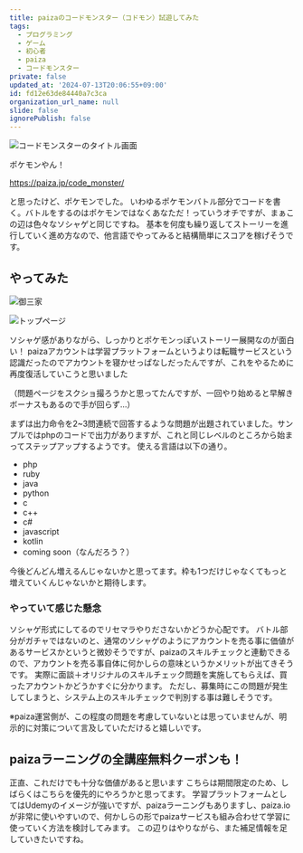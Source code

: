 ```yaml
---
title: paizaのコードモンスター（コドモン）試遊してみた
tags:
  - プログラミング
  - ゲーム
  - 初心者
  - paiza
  - コードモンスター
private: false
updated_at: '2024-07-13T20:06:55+09:00'
id: fd12e63de84440a7c3ca
organization_url_name: null
slide: false
ignorePublish: false
---
```


![コードモンスターのタイトル画面](https://qiita-image-store.s3.ap-northeast-1.amazonaws.com/0/122800/ace9f2cd-dc12-128c-3066-82fe106e1c6f.png)

ポケモンやん！

https://paiza.jp/code_monster/

と思ったけど、ポケモンでした。
いわゆるポケモンバトル部分でコードを書く。バトルをするのはポケモンではなくあなただ！っていうオチですが、まぁこの辺は色々なソシャゲと同じですね。
基本を何度も繰り返してストーリーを進行していく進め方なので、他言語でやってみると結構簡単にスコアを稼げそうです。

## やってみた
![御三家](https://qiita-image-store.s3.ap-northeast-1.amazonaws.com/0/122800/36a8e5a6-936a-e05f-6740-c180f5e9d306.png)

![トップページ](https://qiita-image-store.s3.ap-northeast-1.amazonaws.com/0/122800/ff326f04-cf99-6221-a2b3-c67519fba518.png)

ソシャゲ感がありながら、しっかりとポケモンっぽいストーリー展開なのが面白い！
paizaアカウントは学習プラットフォームというよりは転職サービスという認識だったのでアカウントを寝かせっぱなしだったんですが、これをやるために再度復活していこうと思いました

（問題ページをスクショ撮ろうかと思ってたんですが、一回やり始めると早解きボーナスもあるので手が回らず…）

まずは出力命令を2~3問連続で回答するような問題が出題されていました。サンプルではphpのコードで出力がありますが、これと同じレベルのところから始まってステップアップするようです。
使える言語は以下の通り。

- php
- ruby
- java
- python
- c
- c++
- c#
- javascript
- kotlin
- coming soon（なんだろう？）

今後どんどん増えるんじゃないかと思ってます。枠も1つだけじゃなくてもっと増えていくんじゃないかと期待します。

### やっていて感じた懸念
ソシャゲ形式にしてるのでリセマラやりださないかどうか心配です。
バトル部分がガチャではないのと、通常のソシャゲのようにアカウントを売る事に価値があるサービスかというと微妙そうですが、paizaのスキルチェックと連動できるので、アカウントを売る事自体に何かしらの意味というかメリットが出てきそうです。
実際に面談＋オリジナルのスキルチェック問題を実施してもらえば、買ったアカウントかどうかすぐに分かります。
ただし、募集時にこの問題が発生してしまうと、システム上のスキルチェックで判別する事は難しそうです。

※paiza運営側が、この程度の問題を考慮していないとは思っていませんが、明示的に対策について言及していただけると嬉しいです。

## paizaラーニングの全講座無料クーポンも！
正直、これだけでも十分な価値があると思います
こちらは期間限定のため、しばらくはこちらを優先的にやろうかと思ってます。
学習プラットフォームとしてはUdemyのイメージが強いですが、paizaラーニングもありますし、paiza.ioが非常に使いやすいので、何かしらの形でpaizaサービスも組み合わせて学習に使っていく方法を検討してみます。
この辺りはやりながら、また補足情報を足していきたいですね。
